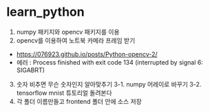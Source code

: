 # learn_python

1. numpy 패키지와 opencv 패키지를 이용
2. opencv를 이용하여 노트북 카메라 프레임 받기
  - https://076923.github.io/posts/Python-opencv-2/
  - 에러 : Process finished with exit code 134 (interrupted by signal 6: SIGABRT) 
3. 숫자 비추면 무슨 숫자인지 알아맞추기
  3-1. numpy 어레이로 바꾸기
  3-2. tensorflow mnist 튜토리얼 돌려본다 
5. 각 폴더 이름만들고 frontend 폴더 안에 소스 저장
